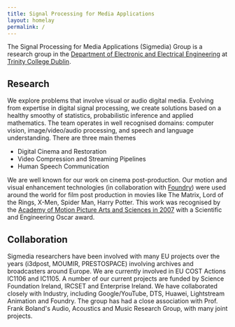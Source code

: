 ```yaml
---
title: Signal Processing for Media Applications
layout: homelay
permalink: /
---
```


The Signal Processing for Media Applications (Sigmedia) Group  is a
research group in the [Department of Electronic and Electrical
Engineering](https://tcd.ie/eleceng) at [Trinity College
Dublin](https://tcd.ie/).

## Research

We explore problems that involve visual or audio digital media. Evolving from expertise in digital signal processing, we create solutions
based on a healthy smoothy of statistics, probabilistic inference and applied mathematics. The team operates in well recognised domains: 
computer vision, image/video/audio processing, and speech and language
understanding. There are three main themes

  - Digital Cinema and Restoration
  - Video Compression and Streaming Pipelines
  - Human Speech Communication

We are well known for our work on cinema post-production. Our motion and visual enhancement technologies (in collaboration with
[Foundry](https://foundry.com)) were used around the world for film
post production in movies like The Matrix, Lord of the Rings, X-Men,
Spider Man, Harry Potter. This work was recognised by the
[Academy of Motion Picture Arts and Sciences in 2007](https://www.oscars.org/sci-tech/ceremonies/2007) with a Scientific and Engineering Oscar award.


## Collaboration

Sigmedia researchers have been involved with many EU projects over the years
(i3dpost, MOUMIR, PRESTOSPACE) involving archives and broadcasters around Europe. We are currently involved in EU COST Actions
IC1106 and IC1105. A number of our current projects are funded by
Science Foundation Ireland, IRCSET and Enterprise Ireland. We have 
collaborated closely with Industry, including Google/YouTube, DTS, Huawei, Lightstream
Animation and Foundry. The group has had a close association with
Prof. Frank Boland's Audio, Acoustics and Music Research Group, with
many joint projects.
